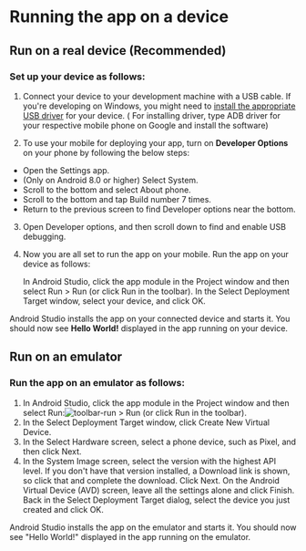 # Running the app on a device

## Run on a real device (Recommended)

### Set up your device as follows:

1. Connect your device to your development machine with a USB cable. If you're developing on Windows, you might need to [install the appropriate USB driver](https://developer.android.com/studio/run/oem-usb.html) for your device. ( For installing driver, type ADB driver for your respective mobile phone on Google and install the software)

2. To use your mobile for deploying your app, turn on **Developer Options** on your phone by following the below steps:       
- Open the Settings app.
- (Only on Android 8.0 or higher) Select System.
- Scroll to the bottom and select About phone. 
- Scroll to the bottom and tap Build number 7 times.
- Return to the previous screen to find Developer options near the bottom.

3. Open Developer options, and then scroll down to find and enable USB debugging.

4. Now you are all set to run the app on your mobile. Run the app on your device as follows:

    In Android Studio, click the app module in the Project window and then select Run > Run (or click Run in the toolbar).
    In the Select Deployment Target window, select your device, and click OK.

Android Studio installs the app on your connected device and starts it. You should now see **Hello World!** displayed in the app running on your device.

## Run on an emulator

### Run the app on an emulator as follows:

1. In Android Studio, click the app module in the Project window and then select Run:![toolbar-run](https://user-images.githubusercontent.com/34706326/54221506-a36f7380-4519-11e9-948f-813abe123f2c.png) > Run (or click Run in the toolbar).
2. In the Select Deployment Target window, click Create New Virtual Device.
3. In the Select Hardware screen, select a phone device, such as Pixel, and then click Next.
4. In the System Image screen, select the version with the highest API level. If you don't have that version installed, a Download link is shown, so click that and complete the download.
    Click Next.
    On the Android Virtual Device (AVD) screen, leave all the settings alone and click Finish.
    Back in the Select Deployment Target dialog, select the device you just created and click OK.

Android Studio installs the app on the emulator and starts it. You should now see "Hello World!" displayed in the app running on the emulator.
